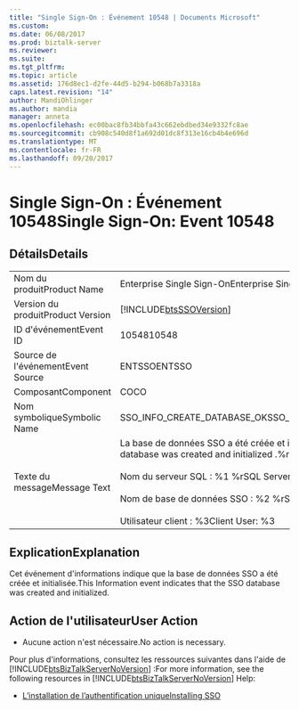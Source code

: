 ```yaml
---
title: "Single Sign-On : Événement 10548 | Documents Microsoft"
ms.custom: 
ms.date: 06/08/2017
ms.prod: biztalk-server
ms.reviewer: 
ms.suite: 
ms.tgt_pltfrm: 
ms.topic: article
ms.assetid: 176d8ec1-d2fe-44d5-b294-b068b7a3318a
caps.latest.revision: "14"
author: MandiOhlinger
ms.author: mandia
manager: anneta
ms.openlocfilehash: ec00bac8fb34bbfa43c662ebdbed34e9332fc8ae
ms.sourcegitcommit: cb908c540d8f1a692d01dc8f313e16cb4b4e696d
ms.translationtype: MT
ms.contentlocale: fr-FR
ms.lasthandoff: 09/20/2017
---
```

# <a name="single-sign-on-event-10548"></a><span data-ttu-id="34e51-102">Single Sign-On : Événement 10548</span><span class="sxs-lookup"><span data-stu-id="34e51-102">Single Sign-On: Event 10548</span></span>
## <a name="details"></a><span data-ttu-id="34e51-103">Détails</span><span class="sxs-lookup"><span data-stu-id="34e51-103">Details</span></span>  
  
|||  
|-|-|  
|<span data-ttu-id="34e51-104">Nom du produit</span><span class="sxs-lookup"><span data-stu-id="34e51-104">Product Name</span></span>|<span data-ttu-id="34e51-105">Enterprise Single Sign-On</span><span class="sxs-lookup"><span data-stu-id="34e51-105">Enterprise Single Sign-On</span></span>|  
|<span data-ttu-id="34e51-106">Version du produit</span><span class="sxs-lookup"><span data-stu-id="34e51-106">Product Version</span></span>|[!INCLUDE[btsSSOVersion](../includes/btsssoversion-md.md)]|  
|<span data-ttu-id="34e51-107">ID d'événement</span><span class="sxs-lookup"><span data-stu-id="34e51-107">Event ID</span></span>|<span data-ttu-id="34e51-108">10548</span><span class="sxs-lookup"><span data-stu-id="34e51-108">10548</span></span>|  
|<span data-ttu-id="34e51-109">Source de l'événement</span><span class="sxs-lookup"><span data-stu-id="34e51-109">Event Source</span></span>|<span data-ttu-id="34e51-110">ENTSSO</span><span class="sxs-lookup"><span data-stu-id="34e51-110">ENTSSO</span></span>|  
|<span data-ttu-id="34e51-111">Composant</span><span class="sxs-lookup"><span data-stu-id="34e51-111">Component</span></span>|<span data-ttu-id="34e51-112">CO</span><span class="sxs-lookup"><span data-stu-id="34e51-112">CO</span></span>|  
|<span data-ttu-id="34e51-113">Nom symbolique</span><span class="sxs-lookup"><span data-stu-id="34e51-113">Symbolic Name</span></span>|<span data-ttu-id="34e51-114">SSO_INFO_CREATE_DATABASE_OK</span><span class="sxs-lookup"><span data-stu-id="34e51-114">SSO_INFO_CREATE_DATABASE_OK</span></span>|  
|<span data-ttu-id="34e51-115">Texte du message</span><span class="sxs-lookup"><span data-stu-id="34e51-115">Message Text</span></span>|<span data-ttu-id="34e51-116">La base de données SSO a été créée et initialisée.%r</span><span class="sxs-lookup"><span data-stu-id="34e51-116">The SSO database was created and initialized .%r</span></span><br /><br /> <span data-ttu-id="34e51-117">Nom du serveur SQL : %1 %r</span><span class="sxs-lookup"><span data-stu-id="34e51-117">SQL Server Name: %1%r</span></span><br /><br /> <span data-ttu-id="34e51-118">Nom de base de données SSO : %2 %r</span><span class="sxs-lookup"><span data-stu-id="34e51-118">SSO Database Name: %2%r</span></span><br /><br /> <span data-ttu-id="34e51-119">Utilisateur client : %3</span><span class="sxs-lookup"><span data-stu-id="34e51-119">Client User: %3</span></span>|  
  
## <a name="explanation"></a><span data-ttu-id="34e51-120">Explication</span><span class="sxs-lookup"><span data-stu-id="34e51-120">Explanation</span></span>  
 <span data-ttu-id="34e51-121">Cet événement d'informations indique que la base de données SSO a été créée et initialisée.</span><span class="sxs-lookup"><span data-stu-id="34e51-121">This Information event indicates that the SSO database was created and initialized.</span></span>  
  
## <a name="user-action"></a><span data-ttu-id="34e51-122">Action de l'utilisateur</span><span class="sxs-lookup"><span data-stu-id="34e51-122">User Action</span></span>  
  
-   <span data-ttu-id="34e51-123">Aucune action n'est nécessaire.</span><span class="sxs-lookup"><span data-stu-id="34e51-123">No action is necessary.</span></span>  
  
 <span data-ttu-id="34e51-124">Pour plus d'informations, consultez les ressources suivantes dans l'aide de [!INCLUDE[btsBizTalkServerNoVersion](../includes/btsbiztalkservernoversion-md.md)] :</span><span class="sxs-lookup"><span data-stu-id="34e51-124">For more information, see the following resources in [!INCLUDE[btsBizTalkServerNoVersion](../includes/btsbiztalkservernoversion-md.md)] Help:</span></span>  
  
-   [<span data-ttu-id="34e51-125">L’installation de l’authentification unique</span><span class="sxs-lookup"><span data-stu-id="34e51-125">Installing SSO</span></span>](../core/installing-sso.md)